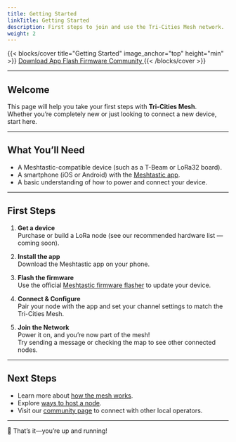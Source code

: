 ```yaml
---
title: Getting Started
linkTitle: Getting Started
description: First steps to join and use the Tri-Cities Mesh network.
weight: 2
---
```


{{< blocks/cover title="Getting Started" image_anchor="top" height="min" >}}
<a class="btn btn-lg btn-primary me-3 mb-4" href="https://meshtastic.org/docs/software/android">
Download App <i class="fas fa-mobile-alt ms-2"></i> </a> 
<a class="btn btn-lg btn-secondary me-3 mb-4" href="https://flasher.meshtastic.org/">
Flash Firmware <i class="fas fa-microchip ms-2"></i> </a> 
<a class="btn btn-lg btn-info me-3 mb-4" href="/community/">
Community <i class="fas fa-users ms-2"></i> </a>
{{< /blocks/cover >}}

---

## Welcome

This page will help you take your first steps with **Tri-Cities Mesh**.  
Whether you’re completely new or just looking to connect a new device, start here.

---

## What You’ll Need

- A Meshtastic-compatible device (such as a T-Beam or LoRa32 board).  
- A smartphone (iOS or Android) with the [Meshtastic app](https://meshtastic.org/docs/software/android).  
- A basic understanding of how to power and connect your device.

---

## First Steps

1. **Get a device**  
   Purchase or build a LoRa node (see our recommended hardware list — coming soon).

2. **Install the app**  
   Download the Meshtastic app on your phone.

3. **Flash the firmware**  
   Use the official [Meshtastic firmware flasher](https://flasher.meshtastic.org/) to update your device.

4. **Connect & Configure**  
   Pair your node with the app and set your channel settings to match the Tri-Cities Mesh.

5. **Join the Network**  
   Power it on, and you’re now part of the mesh!  
   Try sending a message or checking the map to see other connected nodes.

---

## Next Steps

- Learn more about [how the mesh works](/docs/how-it-works/).  
- Explore [ways to host a node](/docs/host-a-node/).  
- Visit our [community page](/community/) to connect with other local operators.

---

🚀 That’s it—you’re up and running!
